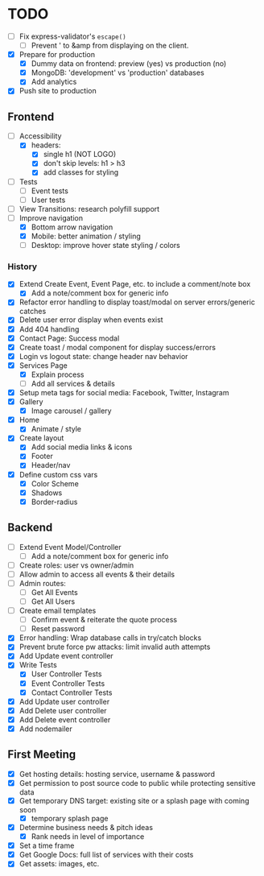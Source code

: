 # TODO

- [ ] Fix express-validator's `escape()`
  - [ ] Prevent ' to &amp from displaying on the client.
- [x] Prepare for production
  - [x] Dummy data on frontend: preview (yes) vs production (no)
  - [x] MongoDB: 'development' vs 'production' databases
  - [x] Add analytics
- [x] Push site to production

## Frontend

- [ ] Accessibility
  - [x] headers:
    - [x] single h1 (NOT LOGO)
    - [x] don't skip levels: h1 > h3
    - [x] add classes for styling
- [ ] Tests
  - [ ] Event tests
  - [ ] User tests
- [ ] View Transitions: research polyfill support
- [ ] Improve navigation
  - [x] Bottom arrow navigation
  - [x] Mobile: better animation / styling
  - [ ] Desktop: improve hover state styling / colors

### History

- [x] Extend Create Event, Event Page, etc. to include a comment/note box
  - [x] Add a note/comment box for generic info
- [x] Refactor error handling to display toast/modal on server errors/generic catches
- [x] Delete user error display when events exist
- [x] Add 404 handling
- [x] Contact Page: Success modal
- [x] Create toast / modal component for display success/errors
- [x] Login vs logout state: change header nav behavior
- [x] Services Page
  - [x] Explain process
  - [ ] Add all services & details
- [x] Setup meta tags for social media: Facebook, Twitter, Instagram
- [x] Gallery
  - [x] Image carousel / gallery
- [x] Home
  - [x] Animate / style
- [x] Create layout
  - [x] Add social media links & icons
  - [x] Footer
  - [x] Header/nav
- [x] Define custom css vars
  - [x] Color Scheme
  - [x] Shadows
  - [x] Border-radius

## Backend

- [ ] Extend Event Model/Controller
  - [ ] Add a note/comment box for generic info
- [ ] Create roles: user vs owner/admin
- [ ] Allow admin to access all events & their details
- [ ] Admin routes:
  - [ ] Get All Events
  - [ ] Get All Users
- [ ] Create email templates
  - [ ] Confirm event & reiterate the quote process
  - [ ] Reset password
- [x] Error handling: Wrap database calls in try/catch blocks
- [x] Prevent brute force pw attacks: limit invalid auth attempts
- [x] Add Update event controller
- [x] Write Tests
  - [x] User Controller Tests
  - [x] Event Controller Tests
  - [x] Contact Controller Tests
- [x] Add Update user controller
- [x] Add Delete user controller
- [x] Add Delete event controller
- [x] Add nodemailer

## First Meeting

- [x] Get hosting details: hosting service, username & password
- [x] Get permission to post source code to public while protecting sensitive data
- [x] Get temporary DNS target: existing site or a splash page with coming soon
  - [x] temporary splash page
- [x] Determine business needs & pitch ideas
  - [x] Rank needs in level of importance
- [x] Set a time frame
- [x] Get Google Docs: full list of services with their costs
- [x] Get assets: images, etc.
